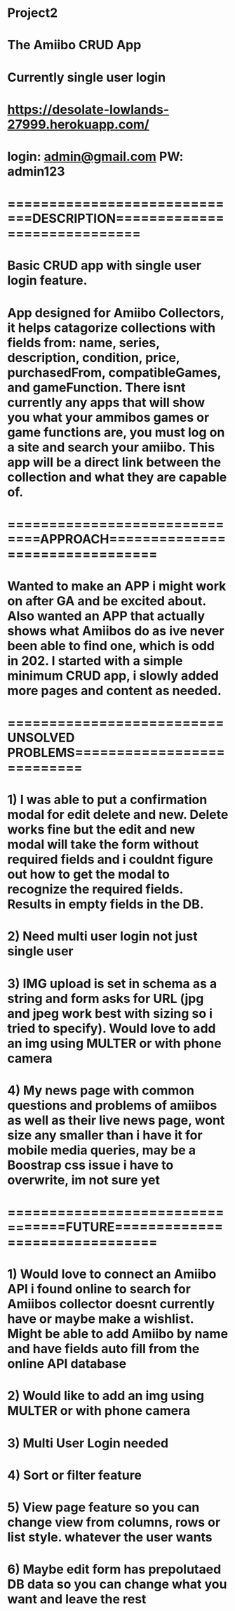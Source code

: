 # Project2
# The Amiibo CRUD App

# Currently single user login
# https://desolate-lowlands-27999.herokuapp.com/
# login: admin@gmail.com    PW: admin123


# =============================DESCRIPTION=============================
# Basic CRUD app with single user login feature.
# App designed for Amiibo Collectors, it helps catagorize collections with fields from: name, series, description, condition, price, purchasedFrom, compatibleGames, and gameFunction. There isnt currently any apps that will show you what your ammibos games or game functions are, you must log on a site and search your amiibo. This app will be a direct link between the collection and what they are capable of.


# ==============================APPROACH================================
# Wanted to make an APP i might work on after GA and be excited about. Also wanted an APP that actually shows what Amiibos do as ive never been able to find one, which is odd in 202. I started with a simple minimum CRUD app, i slowly added more pages and content as needed.


# ==========================UNSOLVED PROBLEMS===========================
# 1) I was able to put a confirmation modal for edit delete and new. Delete works fine but the edit and new modal will take the form without required fields and i couldnt figure out how to get the modal to recognize the required fields. Results in empty fields in the DB.
# 2) Need multi user login not just single user
# 3) IMG upload is set in schema as a string and form asks for URL (jpg and jpeg work best with sizing so i tried to specify). Would love to add an img using MULTER or with phone camera
# 4) My news page with common questions and problems of amiibos as well as their live news page, wont size any smaller than i have it for mobile media queries, may be a Boostrap css issue i have to overwrite, im not sure yet


# =================================FUTURE===============================
# 1) Would love to connect an Amiibo API i found online to search for Amiibos collector doesnt currently have or maybe make a wishlist. Might be able to add Amiibo by name and have fields auto fill from the online API database
# 2) Would like to add an img using MULTER or with phone camera
# 3) Multi User Login needed 
# 4) Sort or filter feature
# 5) View page feature so you can change view from columns, rows or list style. whatever the user wants
# 6) Maybe edit form has prepolutaed DB data so you can change what you want and leave the rest


